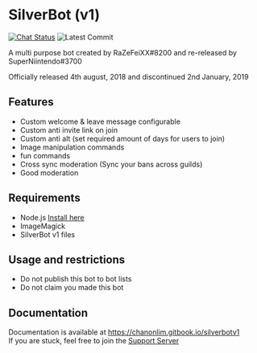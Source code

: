 # SilverBot (v1)

[![Chat Status](https://img.shields.io/discord/467525605043208192.svg)](https://discord.gg/cW5TyTB)
![Latest Commit](https://img.shields.io/github/last-commit/chanonlim/silverbot.svg)

A multi purpose bot created by RaZeFeiXX#8200 and re-released by SuperNiintendo#3700

Officially released 4th august, 2018 and discontinued 2nd January, 2019

## Features

 - Custom welcome & leave message configurable
 - Custom anti invite link on join
 - Custom anti alt (set required amount of days for users to join)
 - Image manipulation commands
 - fun commands
 - Cross sync moderation (Sync your bans across guilds)
 - Good moderation

## Requirements

- Node.js [Install here](https://nodejs.org)
- ImageMagick 
- SilverBot v1 files


## Usage and restrictions

* Do not publish this bot to bot lists
* Do not claim you made this bot

## Documentation

Documentation is available at https://chanonlim.gitbook.io/silverbotv1  
If you are stuck, feel free to join the [Support Server](https://discord.gg/cW5TyTB)

